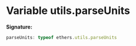 
# Variable utils.parseUnits


<b>Signature:</b>

```typescript
parseUnits: typeof ethers.utils.parseUnits
```
